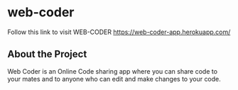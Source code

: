 # web-coder
Follow this link to visit WEB-CODER https://web-coder-app.herokuapp.com/

## About the Project
Web Coder is an Online Code sharing app where you can share code to your mates and to anyone who can edit and make changes to your code.
